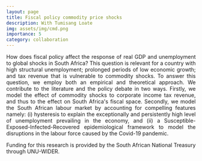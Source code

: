 ```yaml
---
layout: page
title: Fiscal policy commodity price shocks
description: With Tumisang Loate
img: assets/img/cmd.png
importance: 5
category: collaboration
---
```


<p align="justify"> How does fiscal policy affect the response of real GDP and unemployment to global shocks in South Africa? This question is relevant for a country with high structural unemployment; prolonged periods of low economic growth; and tax revenue that is vulnerable to commodity shocks. To answer this question, we employ both an empirical and theoretical approach. We contribute to the literature and the policy debate in two ways. Firstly, we model the effect of commodity shocks to corporate income tax revenue, and thus to the effect on South Africa's fiscal space. Secondly, we model the South African labour market by accounting for compelling features namely: (i) hysteresis to explain the exceptionally and persistently high level of unemployment prevailing in the economy, and (ii) a Susceptible-Exposed-Infected-Recovered epidemiological framework to model the disruptions in the labour force caused by the Covid-19 pandemic.</p>

<p align="justify"> Funding for this research is provided by the South African National Treasury through UNU-WIDER.</p>
